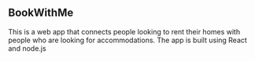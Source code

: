 ## BookWithMe

This is a web app that connects people looking to rent their homes with people who are looking for accommodations. The app is built using React and node.js
